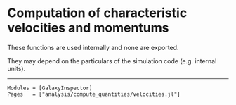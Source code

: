 # Computation of characteristic velocities and momentums

These functions are used internally and none are exported. 

They may depend on the particulars of the simulation code (e.g. internal units).

---

```@autodocs
Modules = [GalaxyInspector]
Pages   = ["analysis/compute_quantities/velocities.jl"]
```
